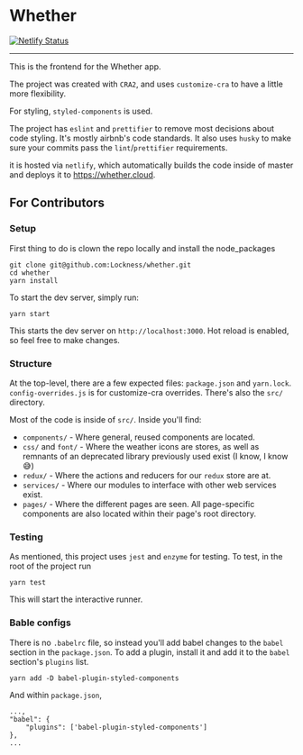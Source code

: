 # Whether
[![Netlify Status](https://api.netlify.com/api/v1/badges/347feaf0-393f-4deb-ad9c-271ca8ffb1cd/deploy-status)](https://app.netlify.com/sites/whether/deploys)

---

This is the frontend for the Whether app. 

The project was created with `CRA2`, and uses `customize-cra` to have a little more flexibility.

For styling, `styled-components` is used.

The project has `eslint` and `prettifier` to remove most decisions about code styling. It's mostly airbnb's code standards. It also uses `husky` to make sure your commits pass the `lint`/`prettifier` requirements.

it is hosted via `netlify`, which automatically builds the code inside of master and deploys it to https://whether.cloud. 

## For Contributors

### Setup
First thing to do is clown the repo locally and install the node_packages
```
git clone git@github.com:Lockness/whether.git
cd whether
yarn install
```

To start the dev server, simply run:
```
yarn start
```
This starts the dev server on `http://localhost:3000`. Hot reload is enabled, so feel free to make changes.

### Structure

At the top-level, there are a few expected files: `package.json` and `yarn.lock`. `config-overrides.js` is for customize-cra overrides. There's also the `src/` directory. 

Most of the code is inside of `src/`. Inside you'll find:
- `components/` - Where general, reused components are located. 
- `css/` and `font/` - Where the weather icons are stores, as well as remnants of an deprecated library previously used exist  (I know, I know 😅)
- `redux/` - Where the actions and reducers for our `redux` store are at.
- `services/` - Where our modules to interface with other web services exist.
- `pages/` - Where the different pages are seen. All page-specific components are also located within their page's root directory. 

### Testing

As mentioned, this project uses `jest` and `enzyme` for testing. To test, in the root of the project run 
```
yarn test
```
This will start the interactive runner.

### Bable configs

There is no `.babelrc` file, so instead you'll add babel changes to the `babel` section in the `package.json`. To add a plugin, install it and add it to the `babel` section's `plugins` list. 
```
yarn add -D babel-plugin-styled-components
```

And within `package.json`,
```
...,
"babel": {
    "plugins": ['babel-plugin-styled-components']
},
...
```
